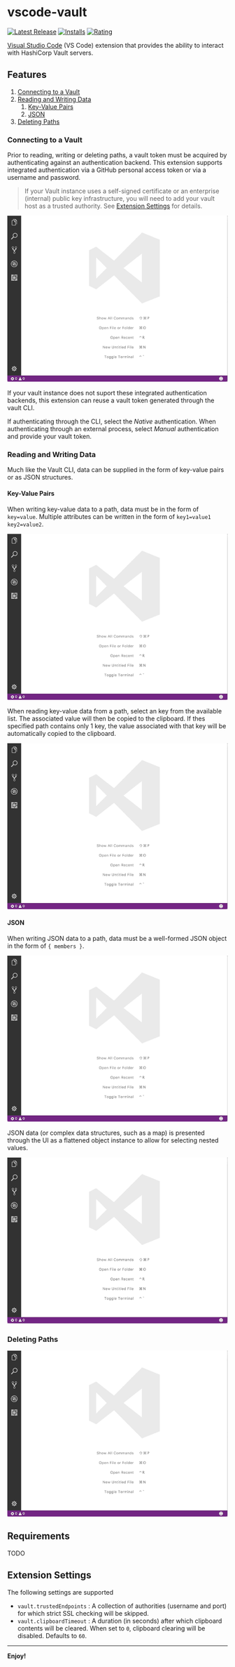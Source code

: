 # vscode-vault

[![Latest Release](https://vsmarketplacebadge.apphb.com/version-short/owenfarrell.vscode-vault.svg)](https://marketplace.visualstudio.com/items?itemName=owenfarrell.vscode-vault)
[![Installs](https://vsmarketplacebadge.apphb.com/installs/owenfarrell.vscode-vault.svg)](https://marketplace.visualstudio.com/items?itemName=owenfarrell.vscode-vault)
[![Rating](https://vsmarketplacebadge.apphb.com/rating-short/owenfarrell.vscode-vault.svg)](https://marketplace.visualstudio.com/items?itemName=owenfarrell.vscode-vault#review-details)

[Visual Studio Code](https://code.visualstudio.com/) (VS Code) extension that provides the ability to interact with HashiCorp Vault servers.

## Features

1. [Connecting to a Vault](#connecting-to-a-vault)
2. [Reading and Writing Data](#reading-and-writing-data)
    1. [Key-Value Pairs](#key-value-pairs)
    2. [JSON](#json)
4. [Deleting Paths](#deleting-paths)

### Connecting to a Vault

Prior to reading, writing or deleting paths, a vault token must be acquired by authenticating against an authentication backend. This extension supports integrated authentication via a GitHub personal access token or via a username and password.

> If your Vault instance uses a self-signed certificate or an enterprise (internal) public key infrastructure, you will need to add your vault host as a trusted authority.
> See [Extension Settings](#extension-settings) for details.

![Demo](demo/connect.gif)

If your vault instance does not suport these integrated authentication backends, this extension can reuse a vault token generated through the vault CLI.

If authenticating through the CLI, select the *Native* authentication. When authenticating through an external process, select *Manual* authentication and provide your vault token.

### Reading and Writing Data

Much like the Vault CLI, data can be supplied in the form of key-value pairs or as JSON structures.

#### Key-Value Pairs

When writing key-value data to a path, data must be in the form of `key=value`. Multiple attributes can be written in the form of `key1=value1 key2=value2`.

![Demo](demo/write-keyvalue.gif)

When reading key-value data from a path, select an key from the available list. The associated value will then be copied to the clipboard. If thes specified path contains only 1 key, the value associated with that key will be automatically copied to the clipboard.

![Demo](demo/read-keyvalue.gif)

#### JSON

When writing JSON data to a path, data must be a well-formed JSON object in the form of `{ members }`.

![Demo](demo/write-json.gif)

JSON data (or complex data structures, such as a map) is presented through the UI as a flattened object instance to allow for selecting nested values.

![Demo](demo/read-json.gif)

### Deleting Paths

![Demo](demo/delete.gif)

## Requirements

TODO

## Extension Settings

The following settings are supported

* `vault.trustedEndpoints` : A collection of authorities (username and port) for which strict SSL checking will be skipped.
* `vault.clipboardTimeout` : A duration (in seconds) after which clipboard contents will be cleared. When set to `0`, clipboard clearing will be disabled. Defaults to `60`.

-----------------------------------------------------------------------------------------------------------

**Enjoy!**
